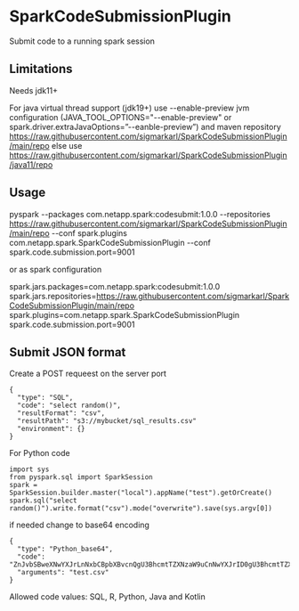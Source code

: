 # SparkCodeSubmissionPlugin
Submit code to a running spark session

## Limitations

Needs jdk11+

For java virtual thread support (jdk19+) use --enable-preview jvm configuration (JAVA_TOOL_OPTIONS="--enable-preview" or spark.driver.extraJavaOptions=”--eanble-preview”) and maven repository https://raw.githubusercontent.com/sigmarkarl/SparkCodeSubmissionPlugin/main/repo
else use https://raw.githubusercontent.com/sigmarkarl/SparkCodeSubmissionPlugin/java11/repo

## Usage

pyspark --packages com.netapp.spark:codesubmit:1.0.0 --repositories https://raw.githubusercontent.com/sigmarkarl/SparkCodeSubmissionPlugin/main/repo --conf spark.plugins com.netapp.spark.SparkCodeSubmissionPlugin --conf spark.code.submission.port=9001

or as spark configuration

spark.jars.packages=com.netapp.spark:codesubmit:1.0.0
spark.jars.repositories=https://raw.githubusercontent.com/sigmarkarl/SparkCodeSubmissionPlugin/main/repo
spark.plugins=com.netapp.spark.SparkCodeSubmissionPlugin
spark.code.submission.port=9001

## Submit JSON format
Create a POST requeest on the server port

```
{
  "type": "SQL",
  "code": "select random()",
  "resultFormat": "csv",
  "resultPath": "s3://mybucket/sql_results.csv"
  "environment": {}
}
```

For Python code

```
import sys
from pyspark.sql import SparkSession
spark = SparkSession.builder.master("local").appName("test").getOrCreate()
spark.sql("select random()").write.format("csv").mode("overwrite").save(sys.argv[0])
```

if needed change to base64 encoding

```
{
  "type": "Python_base64",
  "code": "ZnJvbSBweXNwYXJrLnNxbCBpbXBvcnQgU3BhcmtTZXNzaW9uCnNwYXJrID0gU3BhcmtTZXNzaW9uLmJ1aWxkZXIubWFzdGVyKCJsb2NhbCIpLmFwcE5hbWUoInRlc3QiKS5nZXRPckNyZWF0ZSgpCnNwYXJrLnNxbCgic2VsZWN0IHJhbmRvbSgpIikud3JpdGUuZm9ybWF0KCJjc3YiKS5tb2RlKCJvdmVyd3JpdGUiKS5zYXZlKCJ0ZXN0LmNzdiIp",
  "arguments": "test.csv"
}
```

Allowed code values: SQL, R, Python, Java and Kotlin
